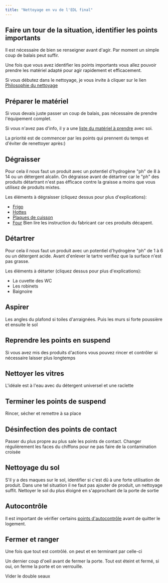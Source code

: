 ```yaml
---
title: "Nettoyage en vu de l'EDL final"
---
```


## Faire un tour de la situation, identifier les points importants
Il est nécessaire de bien se renseigner avant d'agir. Par moment un simple coup de balais peut suffir. 

Une fois que vous avez identifier les points importants vous allez pouvoir prendre les matériel adapté pour agir rapidement et efficacement. 

Si vous débutez dans le nettoyage, je vous invite à cliquer sur le lien [Philosophie du nettoyage](notes/nettoyage/philosophieNettoyage.md)

## Préparer le matériel
Si vous devais juste passer un coup de balais, pas nécessaire de prendre l'équipement complet.

Si vous n'avez pas d'info, il y a une [liste du matériel à prendre](notes/nettoyage/listeMaterielNettoyage.md) avec soi.

La priorité est de commencer par les points qui prennent du temps et d'éviter de renettoyer après:)

## Dégraisser
Pour cela il nous faut un produit avec un potentiel d'hydrogène "ph" de 8 à 14 ou un détergent alcalin. On dégraisse avant de détartrer car le "ph" des produits détartrant n'est pas éfficace contre la graisse a moins que vous utilisez de produits mixtes.

Les éléments à dégraisser (cliquez dessus pour plus d'explications):
- [Frigo](notes/nettoyage/zones%20et%20matériaux/frigo.md)
- [Hottes](notes/nettoyage/zones%20et%20matériaux/hotteCuisine.md)
- [Plaques de cuisson](notes/nettoyage/zones%20et%20matériaux/plaquesCuisson.md)
- [Four](notes/nettoyage/zones%20et%20matériaux/four.md)
Bien lire les instruction du fabricant car ces produits décapent.

## Détartrer
Pour cela il nous faut un produit avec un potentiel d'hydrogène "ph" de 1 à 6 ou un détergent acide. Avant d'enlever le tartre verifiez que la surface n'est pas grasse.

Les éléments à détarter (cliquez dessus pour plus d'explications):
- La cuvette des WC
- Les robinets
- Baignoire

## Aspirer
Les angles du plafond si toiles d'arraignées. Puis les murs si forte poussière et ensuite le sol

## Reprendre les points en suspend
Si vous avez mis des produits d'actions vous pouvez rincer et contrôler si nécessaire laisser plus longtemps

## Nettoyer les vitres
L'idéale est à l'eau avec du détergent universel et une raclette

## Terminer les points de suspend
Rincer, sécher et remettre à sa place


## Désinfection des points de contact
Passer du plus propre au plus sale les points de contact. Changer régulièrement les faces du chiffons pour ne pas faire de la contamination croisée

## Nettoyage du sol
S'il y a des maques sur le sol, identifier si c'est dû à une forte utilisation de produit. Dans une tel situation il ne faut pas ajouter de produit, un nettoyage suffit. Nettoyer le sol du plus éloigné en s'approchant de la porte de sortie

## Autocontrôle
Il est important de vérifier certains [points d'autocontrôle](notes/formation/P_PointsAutocontroleNettoyageDB.md) avant de quitter le logement.

## Fermer et ranger
Une fois que tout est contrôlé. on peut  et en terminant par celle-ci

Un dernier coup d'oeil avant de fermer la porte. Tout est éteint et fermé, si oui, on ferme la porte et on verrouille.

Vider le double seaux
